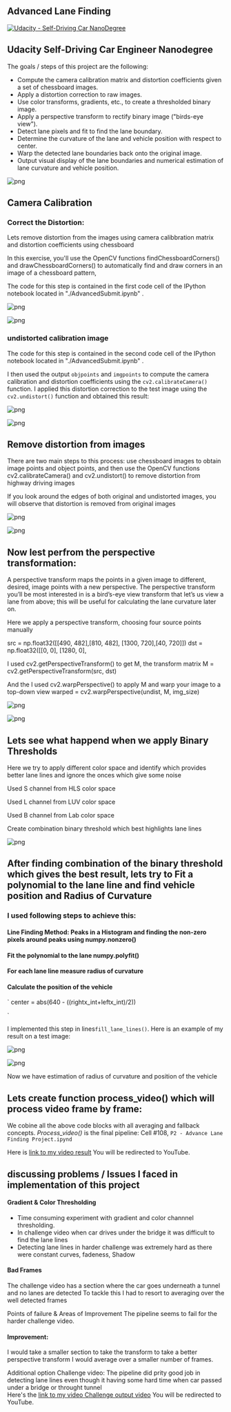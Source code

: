 ## Advanced Lane Finding
[![Udacity - Self-Driving Car NanoDegree](https://s3.amazonaws.com/udacity-sdc/github/shield-carnd.svg)](http://www.udacity.com/drive)



## Udacity Self-Driving Car Engineer Nanodegree

The goals / steps of this project are the following:

* Compute the camera calibration matrix and distortion coefficients given a set of chessboard images.
* Apply a distortion correction to raw images.
* Use color transforms, gradients, etc., to create a thresholded binary image.
* Apply a perspective transform to rectify binary image ("birds-eye view").
* Detect lane pixels and fit to find the lane boundary.
* Determine the curvature of the lane and vehicle position with respect to center.
* Warp the detected lane boundaries back onto the original image.
* Output visual display of the lane boundaries and numerical estimation of lane curvature and vehicle position.


![png](./output_images/output_7_1.png)

## Camera Calibration

### Correct the Distortion:
    
Lets remove distortion from the images using camera calibbration matrix and distortion coefficients using chessboard

In this exercise, you'll use the OpenCV functions findChessboardCorners() and drawChessboardCorners() to automatically find and draw corners in an image of a chessboard pattern, 

The code for this step is contained in the first code cell of the IPython notebook located in "./AdvancedSubmit.ipynb" . 

![png](./output_images/output_3_0.png)

![png](./output_images/output_3_1.png)


### undistorted calibration image 

The code for this step is contained in the second code cell of the IPython notebook located in "./AdvancedSubmit.ipynb" . 

I then used the output `objpoints` and `imgpoints` to compute the camera calibration and distortion coefficients using the `cv2.calibrateCamera()` function.  I applied this distortion correction to the test image using the `cv2.undistort()` function and obtained this result:

![png](./output_images/output_calibration1.png)

![png](./output_images/output_calibration5.png)


## Remove distortion from images
There are two main steps to this process: use chessboard images to obtain image points and object points, and then use the OpenCV functions cv2.calibrateCamera() and cv2.undistort() to remove distortion from highway driving images

If you look around the edges of both original and undistorted images, you will observe that distortion is removed from original images


![png](./output_images/output_4_0.png)

![png](./output_images/output_4_1.png)




## Now lest perfrom the perspective transformation:

A perspective transform maps the points in a given image to different, desired, image points with a new perspective. The perspective transform you’ll be most interested in is a bird’s-eye view transform that let’s us view a lane from above; this will be useful for calculating the lane curvature later on. 

Here we apply a perspective transform, choosing four source points manually

src = np.float32([[490, 482],[810, 482],
                 [1300, 720],[40, 720]])
dst = np.float32([[0, 0], [1280, 0], 

I used cv2.getPerspectiveTransform() to get M, the transform matrix
M = cv2.getPerspectiveTransform(src, dst)

And the I used cv2.warpPerspective() to apply M and warp your image to a top-down view
warped = cv2.warpPerspective(undist, M, img_size)

![png](./output_images/output_5_0.png)

![png](./output_images/output_5_1.png)



## Lets see what happend when we apply Binary Thresholds

Here we try to apply different color space and identify which provides better lane lines and ignore the onces which give some noise

Used S channel from HLS color space

Used L channel from LUV color space

Used B channel from Lab color space

Create combination binary threshold which best highlights lane lines

![png](./output_images/output_6_3.png)


## After finding combination of the binary threshold which gives the best result, lets try to Fit a polynomial to the lane line and find vehicle position and Radius of Curvature

### I used following steps to achieve this:
#### Line Finding Method: Peaks in a Histogram and finding the non-zero pixels around peaks using numpy.nonzero()
#### Fit the polynomial to the lane numpy.polyfit()
#### For each lane line measure radius of curvature       
#### Calculate the position of the vehicle

`
    center = abs(640 - ((rightx_int+leftx_int)/2))
    
`

I implemented this step in lines`fill_lane_lines()`.  Here is an example of my result on a test image:

![png](./output_images/output_7_0.png)

![png](./output_images/output_7_1.png)


Now we have estimation of radius of curvature and position of the vehicle 


## Lets create function process_video() which will process video frame by frame:
We cobine all the above code blocks with all averaging and fallback concepts. *Process_video()* is the final pipeline: Cell #108, `P2 - Advance Lane Finding Project.ipynd`

Here is [link to my video result](./output_video/result.mp4) You will be redirected to YouTube. 



## discussing problems / Issues I faced in implementation of this project

#### Gradient & Color Thresholding
* Time consuming experiment with gradient and color channnel thresholding.  
* In challenge video when car drives under the bridge it was difficult to find the lane lines
* Detecting lane lines in harder challenge was extremely hard as there were constant curves, fadeness, Shadow 

#### Bad Frames
The challenge video has a section where the car goes underneath a tunnel and no lanes are detected
To tackle this I had to resort to averaging over the well detected frames

Points of failure & Areas of Improvement
The pipeline seems to fail for the harder challenge video. 

#### Improvement:
I would take a smaller section to take the transform to take a better perspective transform
I would average over a smaller number of frames.

Additional option Challenge video: The pipeline did prity good job in detecting lane lines even though it having some hard time when car passed under a bridge or throught tunnel   
Here's the [link to my video Challenge output video](./output_video/challengeresult.mp4) You will be redirected to YouTube.
